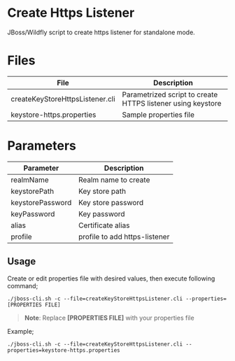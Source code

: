 # Create Https Listener

JBoss/Wildfly script to create https listener for standalone mode.


# Files

|                File              |                       Description                           |
|----------------------------------|-------------------------------------------------------------|
| createKeyStoreHttpsListener.cli  | Parametrized script to create HTTPS listener using keystore |
| keystore-https.properties        | Sample properties file                                      |

# Parameters

|     Parameter    |          Description          |
|------------------|-------------------------------|
| realmName        | Realm name to create          |
| keystorePath     | Key store path                |
| keystorePassword | Key store password            |
| keyPassword      | Key password                  |
| alias            | Certificate alias             |
| profile          | profile to add https-listener |

## Usage

Create or edit properties file with desired values, then execute following command;

    ./jboss-cli.sh -c --file=createKeyStoreHttpsListener.cli --properties=[PROPERTIES FILE] 

> **Note**: Replace **[PROPERTIES FILE]** with your properties file

Example;

    ./jboss-cli.sh -c --file=createKeyStoreHttpsListener.cli --properties=keystore-https.properties